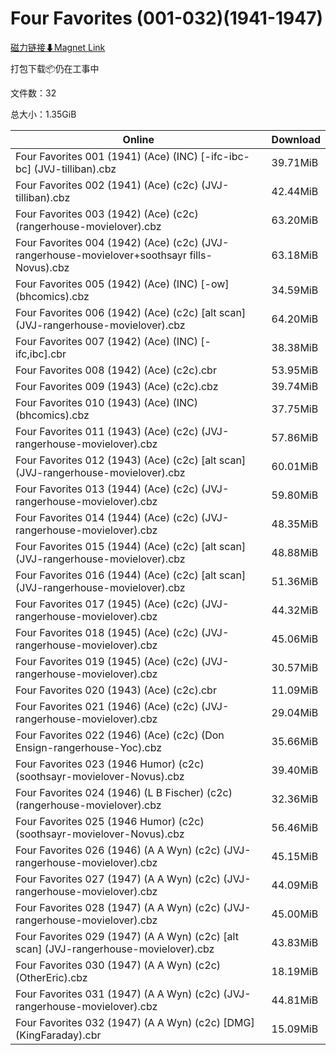 # Four Favorites (001-032)(1941-1947)

[磁力链接⬇Magnet Link](magnet:?xt=urn:btih:412542ce7b3a3e3595a970c6aa5a48c94097a8bd&dn=Four%20Favorites%20%28001-032%29%281941-1947%29)

打包下载📦仍在工事中

文件数：32

总大小：1.35GiB

Online | Download
--- | ---
Four Favorites 001 (1941) (Ace) (INC) \[-ifc-ibc-bc\] (JVJ-tilliban).cbz | 39.71MiB
Four Favorites 002 (1941) (Ace) (c2c) (JVJ-tilliban).cbz | 42.44MiB
Four Favorites 003 (1942) (Ace) (c2c) (rangerhouse-movielover).cbz | 63.20MiB
Four Favorites 004 (1942) (Ace) (c2c) (JVJ-rangerhouse-movielover+soothsayr fills-Novus).cbz | 63.18MiB
Four Favorites 005 (1942) (Ace) (INC) \[-ow\] (bhcomics).cbz | 34.59MiB
Four Favorites 006 (1942) (Ace) (c2c) \[alt scan\] (JVJ-rangerhouse-movielover).cbz | 64.20MiB
Four Favorites 007 (1942) (Ace) (INC) \[-ifc,ibc\].cbr | 38.38MiB
Four Favorites 008 (1942) (Ace) (c2c).cbr | 53.95MiB
Four Favorites 009 (1943) (Ace) (c2c).cbz | 39.74MiB
Four Favorites 010 (1943) (Ace) (INC) (bhcomics).cbz | 37.75MiB
Four Favorites 011 (1943) (Ace) (c2c) (JVJ-rangerhouse-movielover).cbz | 57.86MiB
Four Favorites 012 (1943) (Ace) (c2c) \[alt scan\] (JVJ-rangerhouse-movielover).cbz | 60.01MiB
Four Favorites 013 (1944) (Ace) (c2c) (JVJ-rangerhouse-movielover).cbz | 59.80MiB
Four Favorites 014 (1944) (Ace) (c2c) (JVJ-rangerhouse-movielover).cbz | 48.35MiB
Four Favorites 015 (1944) (Ace) (c2c) \[alt scan\] (JVJ-rangerhouse-movielover).cbz | 48.88MiB
Four Favorites 016 (1944) (Ace) (c2c) \[alt scan\] (JVJ-rangerhouse-movielover).cbz | 51.36MiB
Four Favorites 017 (1945) (Ace) (c2c) (JVJ-rangerhouse-movielover).cbz | 44.32MiB
Four Favorites 018 (1945) (Ace) (c2c) (JVJ-rangerhouse-movielover).cbz | 45.06MiB
Four Favorites 019 (1945) (Ace) (c2c) (JVJ-rangerhouse-movielover).cbz | 30.57MiB
Four Favorites 020 (1943) (Ace) (c2c).cbr | 11.09MiB
Four Favorites 021 (1946) (Ace) (c2c) (JVJ-rangerhouse-movielover).cbz | 29.04MiB
Four Favorites 022 (1946) (Ace) (c2c) (Don Ensign-rangerhouse-Yoc).cbz | 35.66MiB
Four Favorites 023 (1946 Humor) (c2c) (soothsayr-movielover-Novus).cbz | 39.40MiB
Four Favorites 024 (1946) (L B Fischer) (c2c) (rangerhouse-movielover).cbz | 32.36MiB
Four Favorites 025 (1946 Humor) (c2c) (soothsayr-movielover-Novus).cbz | 56.46MiB
Four Favorites 026 (1946) (A A Wyn) (c2c) (JVJ-rangerhouse-movielover).cbz | 45.15MiB
Four Favorites 027 (1947) (A A Wyn) (c2c) (JVJ-rangerhouse-movielover).cbz | 44.09MiB
Four Favorites 028 (1947) (A A Wyn) (c2c) (JVJ-rangerhouse-movielover).cbz | 45.00MiB
Four Favorites 029 (1947) (A A Wyn) (c2c) \[alt scan\] (JVJ-rangerhouse-movielover).cbz | 43.83MiB
Four Favorites 030 (1947) (A A Wyn) (c2c) (OtherEric).cbz | 18.19MiB
Four Favorites 031 (1947) (A A Wyn) (c2c) (JVJ-rangerhouse-movielover).cbz | 44.81MiB
Four Favorites 032 (1947) (A A Wyn) (c2c) \[DMG\] (KingFaraday).cbr | 15.09MiB